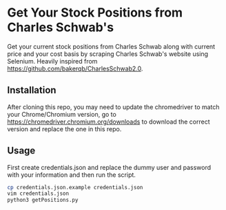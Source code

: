 # Get Your Stock Positions from Charles Schwab's

Get your current stock positions from Charles Schwab along with current price and your cost basis by scraping Charles Schwab's website using Selenium.  Heavily inspired from https://github.com/bakerqb/CharlesSchwab2.0.

## Installation

After cloning this repo, you may need to update the chromedriver to match your Chrome/Chromium version, go to https://chromedriver.chromium.org/downloads to download the correct version and replace the one in this repo.

## Usage

First create credentials.json and replace the dummy user and password with your information and then run the script.

```bash
cp credentials.json.example credentials.json
vim credentials.json
python3 getPositions.py
```

